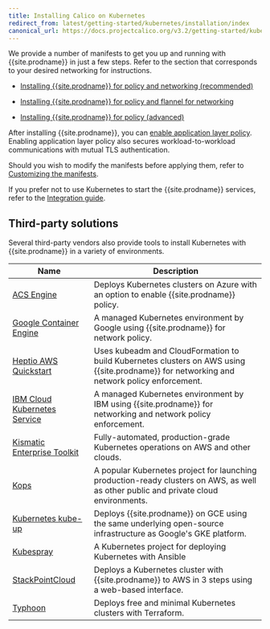 ```yaml
---
title: Installing Calico on Kubernetes
redirect_from: latest/getting-started/kubernetes/installation/index
canonical_url: https://docs.projectcalico.org/v3.2/getting-started/kubernetes/installation/
---
```


We provide a number of manifests to get you up and running with {{site.prodname}} in
just a few steps. Refer to the section that corresponds to your desired networking
for instructions.

- [Installing {{site.prodname}} for policy and networking (recommended)](calico)

- [Installing {{site.prodname}} for policy and flannel for networking](flannel)

- [Installing {{site.prodname}} for policy (advanced)](other)

After installing {{site.prodname}}, you can [enable application layer policy](app-layer-policy).
Enabling application layer policy also secures workload-to-workload communications with mutual 
TLS authentication.

Should you wish to modify the manifests before applying them, refer to
[Customizing the manifests](config-options).

If you prefer not to use Kubernetes to start the {{site.prodname}} services, refer to the
[Integration guide](integration).

## Third-party solutions

Several third-party vendors also provide tools to install Kubernetes with {{site.prodname}} in a variety of
environments.

| Name                                 | Description |
|--------------------------------------|-------------|
| [ACS Engine][acs-engine]             | Deploys Kubernetes clusters on Azure with an option to enable {{site.prodname}} policy. |
| [Google Container Engine][gke]       | A managed Kubernetes environment by Google using {{site.prodname}} for network policy. |
| [Heptio AWS Quickstart][heptio]      | Uses kubeadm and CloudFormation to build Kubernetes clusters on AWS using {{site.prodname}} for networking and network policy enforcement. |
| [IBM Cloud Kubernetes Service][ibmk] | A managed Kubernetes environment by IBM using {{site.prodname}} for networking and network policy enforcement. |
| [Kismatic Enterprise Toolkit][ket]   | Fully-automated, production-grade Kubernetes operations on AWS and other clouds. |
| [Kops][kops]                         | A popular Kubernetes project for launching production-ready clusters on AWS, as well as other public and private cloud environments. |
| [Kubernetes kube-up][kube-up]        | Deploys {{site.prodname}} on GCE using the same underlying open-source infrastructure as Google's GKE platform. |
| [Kubespray][kubespray]               | A Kubernetes project for deploying Kubernetes with Ansible |
| [StackPointCloud][stackpoint]        | Deploys a Kubernetes cluster with {{site.prodname}} to AWS in 3 steps using a web-based interface. |
| [Typhoon][typhoon]                   | Deploys free and minimal Kubernetes clusters with Terraform. |

[acs-engine]: https://github.com/Azure/acs-engine/blob/master/docs/kubernetes.md
[gke]: https://cloud.google.com/kubernetes-engine/docs/how-to/network-policy
[heptio]: https://s3.amazonaws.com/quickstart-reference/heptio/latest/doc/heptio-kubernetes-on-the-aws-cloud.pdf
[ibmk]: https://www.ibm.com/cloud/container-service/
[ket]: https://apprenda.com/kismatic/
[kops]: https://github.com/kubernetes/kops/blob/master/docs/networking.md#calico-example-for-cni-and-network-policy
[kubespray]: https://github.com/kubernetes-incubator/kubespray
[kube-up]: http://kubernetes.io/docs/getting-started-guides/network-policy/calico/
[stackpoint]: https://stackpoint.io/#/
[typhoon]: https://typhoon.psdn.io/
